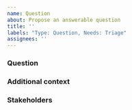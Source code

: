 ```yaml
---
name: Question
about: Propose an answerable question
title: ''
labels: "Type: Question, Needs: Triage"
assignees: ''
---
```


### Question
<!-- What question needs to be answered to close this issue? This should be one sentence. -->


### Additional context
<!-- Add any other context or details here. -->


### Stakeholders
<!-- @ tag stakeholders of this bug -->
